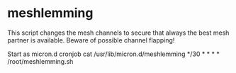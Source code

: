# meshlemming
This script changes the mesh channels to secure that always the best mesh partner is available.
Beware of possible channel flapping!

Start as micron.d cronjob
cat /usr/lib/micron.d/meshlemming
*/30 * * * * /root/meshlemming.sh
